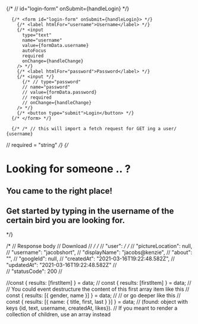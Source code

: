  {/* // id="login-form" onSubmit={handleLogin} */}

      {/* <form id="login-form" onSubmit={handleLogin}> */}
        {/* <label htmlFor="username">Username</label> */}
        {/* <input
          type="text"
          name="username"
          value={formData.username}
          autoFocus
          required
          onChange={handleChange}
        /> */}
        {/* <label htmlFor="password">Password</label> */}
        {/* <input */}
          {/* // type="password"
          // name="password"
          // value={formData.password}
          // required
          // onChange={handleChange}
        /> */}
        {/* <button type="submit">Login</button> */}
      {/* </form> */}

      {/* /* // this will import a fetch request for GET ing a user/ {username}
// required = "string" */}
            {/* <h1>Looking for someone .. ? </h1>
            <h2>You came to the right place!</h2>
            <h2>Get started by typing in the username of the certain bird you are looking for.
            </h2>
        </div> */}

	
/* // Response body
// Download
//  */
/* //   "user": */
/* //     "pictureLocation": null,
//     "username": "jacobshort",
//     "displayName": "jacobs@kenzie",
//     "about": "",
//     "googleId": null,
//     "createdAt": "2021-03-16T19:22:48.582Z",
//     "updatedAt": "2021-03-16T19:22:48.582Z"
//   
//   "statusCode": 200
// 
<!-- // <div classNameName='search-user'> -->

//const { results: [firstItem] } = data;
// const { results: [firstItem] } = data;
// // You could event destructure the content of this first array item like this
// const { results: [{ gender, name }] } = data;
// // or go deeper like this
// const { results: [{ name: { title, first, last } }] } = data;
// (found: object with keys {id, text, username, createdAt, likes}).
// If you meant to render a collection of children, use an array instead

<!-- {/* <Route path ='/EditUser' component={EditUser}/> */} -->

<!-- {/* <img {user.picturelocation} /> */} -->

<!-- // <label htmlFor="username">Username</label>
// <input
//     type="text"
//     name="username"
//     value={createUserData.username}
//     autoFocus
//     required
//     onChange={handleChange}
// />
// <label htmlFor="displayName">Display Name</label>
// <input 
//     type="text"
//     name="displayName"
//     value={createUserData.displayName}
//     required
//     onChange={handleChange}
// />
// <label htmlFor="password">Password</label>
//  <input
//     type="password"
//     name="password"
//     value={createUserData.password}
//     required
//     onChange={handleChange}
// />
// <button type="submit">Sign Up</button>
// </form>
 -->

 <!-- // import React from "react";
// // import { Eyebrow } from '';
// import SignUp from "../components/SignUp";

// export const Registration = (props) => {
//   return (
//     <div className="registration">
//       <>
//         {/* <Eyebrow/> */}
//         <h1>Logo</h1>
//         {/* will have our logo somehwere on this page  */}
//         <h2>Start off by confirming your age!</h2>
//         <SignUp />
//       </>
//     </div>
//   );
// };

// export default Registration;

// This component will be a the Route from clicking the Sign up button
// on the Home view.

// The following component elements display correctly:
// a. Eyebrow
// b. Title
// c. Sub- title
// d. CTA(call to action) - registration of user
// e. Image
// Each icon block or logo block contains following elements:
// a. icon
// b. Sub-title
// c. Body text
// On click of the CTA, user is navigated to specific page

// need to look into icons.

// the button will go to <Feed/>
// import React from 'react';
// import { useStore } from '../store/store';
// import SignUp from '../components/SignUp';


// export const Registration = (props) => {
//         const user = useStore((state) => state.user)
//         console.log(user)
//     return (
//         <div classNameName='registration'>
//             <>
//             <h1>Logo</h1>
//             <SignUp/>
//             </>
//         </div>
//     )
// }

// export default Registration;
// >>>>>>> Stashed changes
 -->
 <!-- {/* <div id="center"></div> */} -->

 <!-- {/* <li className="breadcrumb-item active" aria-current="page">
                <Link to="">Sign Out</Link> */}
              {/* </li> */} -->
